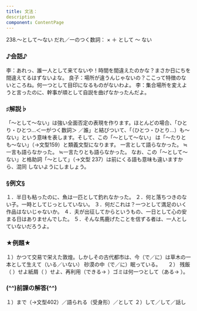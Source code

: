 ```yaml
---
title: 文法：
description
component: ContentPage
---
```



238.～として～ない
だれ／一のつく数詞： × ＋ として ～ ない
### ♪会話♪
李：あれっ、誰一人として来てないや！時間を間違えたのかな？まさか日にちを間違えてるはずないよな。 良子：場所が違うんじゃないの？ここって特徴のないところね。何一つとして目印になるものがないわよ。
李：集合場所を変えようと言ったのに、幹事が頑として自説を曲げなかったんだよ。
### ♯解説♭
「～として～ない」は強い全面否定の表現を作ります。ほとんどの場合、「ひとり・ひとつ…＜一がつく数詞＞
／誰」と結びついて、「（ひとつ・ひとり…）も～ない」という意味を表します。そして、この「～として～ない」 は「～たりとも～ない」（→文型159）と類義文型になります。
一言として語らなかった。
≒一言も語らなかった。
≒一言たりとも語らなかった。
なお、この「～として～ない」と格助詞「～として」（→文型 237）は前にくる語も意味も違いますから、混同 しないようにしましょう。
### §例文§
１．半日も粘ったのに、魚は一匹として釣れなかった。
２．何と落ちつきのない子。一時としてじっとしていない。
３．何だこれは？一つとして満足のいく作品はないじゃないか。
４．夫が出征してからというもの、一日として心の安まる日はありませんでした。
５．そんな馬鹿げたことを信ずる者は、一人としていないだろうよ。
### ★例題★
１）かつて交易で栄えた敦煌。しかしその古代都市は、今（で／に）は草木の一本として生えて（いる／いない）
砂漠の中（で／に）眠っている。    
２） 残飯（ ）せよ紙屑（ ）せよ、再利用（できる→ ）ゴミは何一つとして（ある→ ）。
### (^^)前課の解答(^^)
１）まで（→文型402）／語られる（受身形）／として
２）して／して／話し
